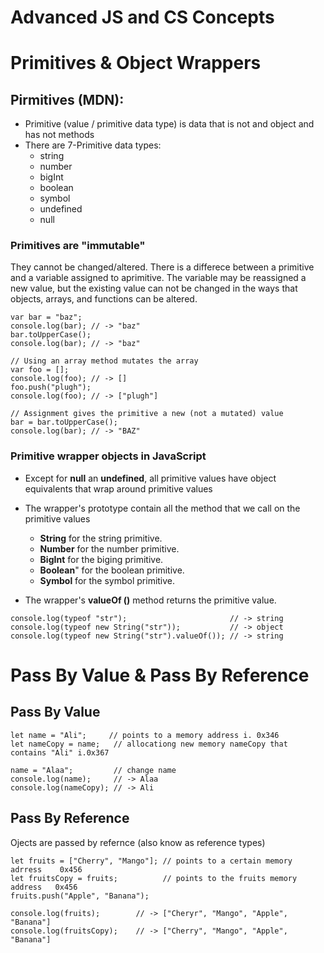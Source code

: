 # **Advanced JS and CS Concepts**

# Primitives & Object Wrappers

## Pirmitives (MDN):

- Primitive (value / primitive data type) is data that is not and object and has not methods 
- There are 7-Primitive data types:  
  - string
  - number 
  - bigInt 
  - boolean 
  - symbol 
  - undefined
  - null  

### Primitives are "immutable"

  They cannot be changed/altered.
  There is a differece between a primitive and a variable assigned to aprimitive. The variable may be reassigned a new value, but the existing value can not be changed in the ways that objects, arrays, and functions can be altered.
```
var bar = "baz";
console.log(bar); // -> "baz"
bar.toUpperCase();
console.log(bar); // -> "baz"

// Using an array method mutates the array
var foo = [];
console.log(foo); // -> []
foo.push("plugh"); 
console.log(foo); // -> ["plugh"]

// Assignment gives the primitive a new (not a mutated) value
bar = bar.toUpperCase();
console.log(bar); // -> "BAZ"
```

### Primitive wrapper objects in JavaScript

* Except for **null** an **undefined**, all primitive values have object equivalents that wrap around primitive values
* The wrapper's prototype contain all the method that we call on the primitive values

  - **String** for the string primitive.
  - **Number** for the number primitive.
  - **BigInt** for the biging primitive.
  - **Boolean**" for the boolean primitive.
  - **Symbol** for the symbol primitive.

* The wrapper's **valueOf ()** method returns the primitive value.
```
console.log(typeof "str");                       // -> string
console.log(typeof new String("str"));           // -> object
console.log(typeof new String("str").valueOf()); // -> string
```

# Pass By Value & Pass By Reference

## Pass By Value

```
let name = "Ali";     // points to a memory address i. 0x346
let nameCopy = name;   // allocationg new memory nameCopy that contains "Ali" i.0x367

name = "Alaa";         // change name
console.log(name);     // -> Alaa
console.log(nameCopy); // -> Ali
```

## Pass By Reference

 Ojects are passed by refernce (also know as reference types) 
```
let fruits = ["Cherry", "Mango"]; // points to a certain memory adrress    0x456
let fruitsCopy = fruits;          // points to the fruits memory address   0x456
fruits.push("Apple", "Banana");

console.log(fruits);        // -> ["Cheryr", "Mango", "Apple", "Banana"]
console.log(fruitsCopy);    // -> ["Cherry", "Mango", "Apple", "Banana"]
```
